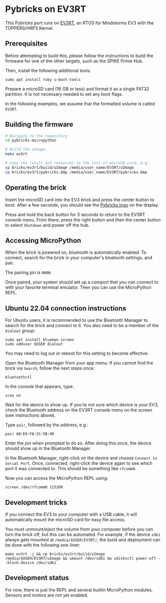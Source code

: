 # Pybricks on EV3RT

This Pybricks port runs on [EV3RT](https://github.com/pybricks/ev3rt-lib), an
RTOS for Mindstorms EV3 with the TOPPERS/HRP3 Kernel.

## Prerequisites

Before attempting to build this, please follow the instructions to build the
firmware for one of the other targets, such as the SPIKE Prime Hub.

Then, install the following additional tools:

```
sudo apt install ruby u-boot-tools
```

Prepare a microSD card (16 GB or less) and format it as a single FAT32
partition. It is not necessary needed to set any boot flags.

In the following examples, we assume that the formatted volume is called
`EV3RT`.

## Building the firmware


```bash
# Navigate to the repository.
cd pybricks-micropython

# Build the uImage.
make ev3rt

# Copy the result and resources to the root of microSD card, e.g:
cp bricks/ev3rt/build/uImage /media/user_name/EV3RT/uImage
cp bricks/ev3rt/pybricks.bmp /media/user_name/EV3RT/pybricks.bmp

```

## Operating the brick

Insert the microSD card into the EV3 brick and press the center button to boot.
After a few seconds, you should see the [Pybricks logo](pybricks.bmp) on the
display.

Press and hold the back button for 3 seconds to return to the EV3RT console
menu. From there, press the right button and then the center button to select
`Shutdown` and power off the hub.

## Accessing MicroPython

When the brick is powered on, bluetooth is automatically enabled. To connect,
search for the brick in your computer's bluetooth settings, and pair.

The pairing pin is `0000`.

Once paired, your system should set up a comport that you can connect to with
your favorite terminal emulator. Then you can use the MicroPython REPL.

## Ubuntu 22.04 connection instructions

For Ubuntu users, it is recommended to use the Bluetooth Manager to search for
the brick and connect to it. You also need to be a member of the `dialout`
group:

```
sudo apt install blueman screen
sudo adduser $USER dialout
```

You may need to log out or reboot for this setting to become effective.

Open the Bluetooth Manager from your app menu. If you cannot find the brick via
`Search`, follow the next steps once:


```
bluetoothctl
```
In the console that appears, type:
```
scan on
```
Wait for the device to show up. If you're not sure which device is your EV3,
check the Bluetooth address on the EV3RT console menu on the screen (see
instructions above).

Type `pair`, followed by the address, e.g.:

```
pair A0:E6:F8:2C:5B:4D
```
Enter the pin when prompted to do so. After doing this once, the device should
show up in the Bluetooth Manager. 

In the Bluetooth Manager, right-click on the device and choose `Connect to
Serial Port`. Once, connected, right-click the device again to see which port
it was connected to. This should be something like `rfcomm0`.

Now you can access the MicroPython REPL using:

```
screen /dev/rfcomm0 115200
```

## Development tricks

If you connect the EV3 to your computer with a USB cable, it will automatically
mount the microSD card for easy file access.

You must unmount/eject the volume from your computer before you can turn the
brick off, but this can be automated. For example, if the device `sdb1` always
gets mounted at `/media/$USER/EV3RT/`, the build and deployment can be done with
the following one-liner:

```
make ev3rt -j && cp bricks/ev3rt/build/uImage /media/$USER/EV3RT/uImage && umount /dev/sdb1 && udisksctl power-off --block-device /dev/sdb1
```


## Development status

For now, there is just the REPL and several builtin MicroPython modules.
Sensors and motors are not yet enabled.
